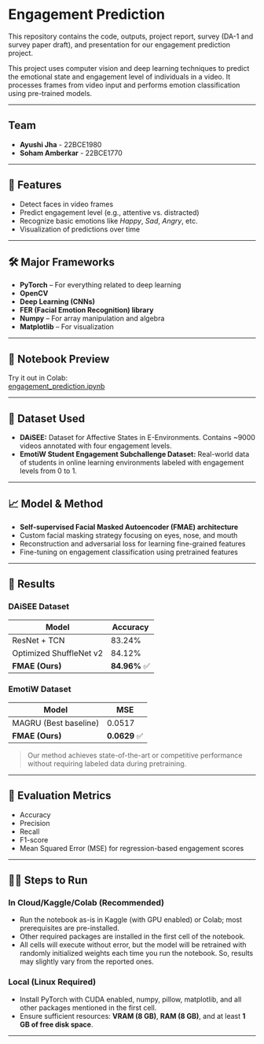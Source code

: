 # Engagement Prediction

This repository contains the code, outputs, project report, survey (DA-1 and survey paper draft), and presentation for our engagement prediction project.

This project uses computer vision and deep learning techniques to predict the emotional state and engagement level of individuals in a video. It processes frames from video input and performs emotion classification using pre-trained models.

---

## Team

- **Ayushi Jha** - 22BCE1980  
- **Soham Amberkar** - 22BCE1770

---

## 🚀 Features

- Detect faces in video frames
- Predict engagement level (e.g., attentive vs. distracted)
- Recognize basic emotions like *Happy*, *Sad*, *Angry*, etc.
- Visualization of predictions over time

---

## 🛠️ Major Frameworks

- **PyTorch** – For everything related to deep learning
- **OpenCV**
- **Deep Learning (CNNs)**
- **FER (Facial Emotion Recognition) library**
- **Numpy** – For array manipulation and algebra
- **Matplotlib** – For visualization

---

## 📓 Notebook Preview

Try it out in Colab:  
[engagement_prediction.ipynb](https://colab.research.google.com/github/ayushi-2104/engagement-prediction/blob/main/engagement_prediction.ipynb)

---

## 📂 Dataset Used

- **DAiSEE:** Dataset for Affective States in E-Environments. Contains ~9000 videos annotated with four engagement levels.
- **EmotiW Student Engagement Subchallenge Dataset:** Real-world data of students in online learning environments labeled with engagement levels from 0 to 1.

---

## 📈 Model & Method

- **Self-supervised Facial Masked Autoencoder (FMAE) architecture**
- Custom facial masking strategy focusing on eyes, nose, and mouth
- Reconstruction and adversarial loss for learning fine-grained features
- Fine-tuning on engagement classification using pretrained features

---

## 🧪 Results

### DAiSEE Dataset

| Model                | Accuracy   |
|----------------------|------------|
| ResNet + TCN         | 83.24%     |
| Optimized ShuffleNet v2 | 84.12%  |
| **FMAE (Ours)**      | **84.96%** ✅ |

### EmotiW Dataset

| Model           | MSE      |
|-----------------|----------|
| MAGRU (Best baseline) | 0.0517 |
| **FMAE (Ours)** | **0.0629** ✅ |

> Our method achieves state-of-the-art or competitive performance without requiring labeled data during pretraining.

---

## 🎯 Evaluation Metrics

- Accuracy
- Precision
- Recall
- F1-score
- Mean Squared Error (MSE) for regression-based engagement scores

---

## 🏃‍♂️ Steps to Run

### In Cloud/Kaggle/Colab (Recommended)

- Run the notebook as-is in Kaggle (with GPU enabled) or Colab; most prerequisites are pre-installed.
- Other required packages are installed in the first cell of the notebook.
- All cells will execute without error, but the model will be retrained with randomly initialized weights each time you run the notebook. So, results may slightly vary from the reported ones.

### Local (Linux Required)

- Install PyTorch with CUDA enabled, numpy, pillow, matplotlib, and all other packages mentioned in the first cell.
- Ensure sufficient resources: **VRAM (8 GB)**, **RAM (8 GB)**, and at least **1 GB of free disk space**.

---

